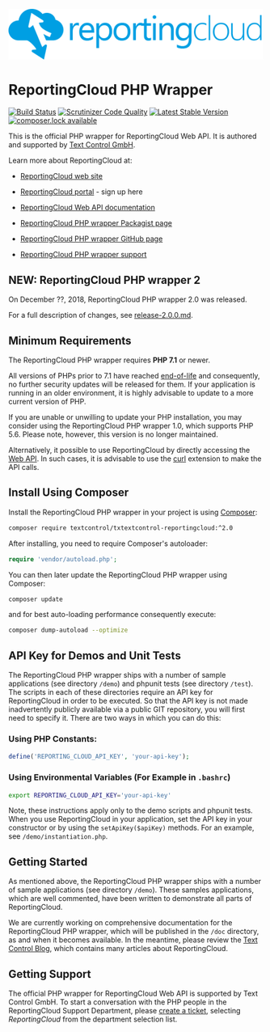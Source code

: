 ![Logo](./data/rc_logo_512.png)

# ReportingCloud PHP Wrapper

[![Build Status](https://scrutinizer-ci.com/g/TextControl/txtextcontrol-reportingcloud-php/badges/build.png?b=master)](https://scrutinizer-ci.com/g/TextControl/txtextcontrol-reportingcloud-php/build-status/master)
[![Scrutinizer Code Quality](https://scrutinizer-ci.com/g/TextControl/txtextcontrol-reportingcloud-php/badges/quality-score.png?b=master)](https://scrutinizer-ci.com/g/TextControl/txtextcontrol-reportingcloud-php/?branch=master)
[![Latest Stable Version](https://poser.pugx.org/textcontrol/txtextcontrol-reportingcloud/v/stable)](https://packagist.org/packages/textcontrol/txtextcontrol-reportingcloud)
[![composer.lock available](https://poser.pugx.org/textcontrol/txtextcontrol-reportingcloud/composerlock)](https://packagist.org/packages/textcontrol/txtextcontrol-reportingcloud)

This is the official PHP wrapper for ReportingCloud Web API. It is authored and supported by [Text Control GmbH](http://www.textcontrol.com).

Learn more about ReportingCloud at:

* [ReportingCloud web site](https://www.reporting.cloud/)

* [ReportingCloud portal](https://portal.reporting.cloud/) - sign up here

* [ReportingCloud Web API documentation](https://portal.reporting.cloud/Documentation/Reference/)

* [ReportingCloud PHP wrapper Packagist page](https://packagist.org/packages/textcontrol/txtextcontrol-reportingcloud)

* [ReportingCloud PHP wrapper GitHub page](https://github.com/TextControl/txtextcontrol-reportingcloud-php)

* [ReportingCloud PHP wrapper support](https://support.textcontrol.com/new-ticket)

## NEW: ReportingCloud PHP wrapper 2

On December ??, 2018, ReportingCloud PHP wrapper 2.0 was released.

For a full description of changes, see [release-2.0.0.md](/doc/release-2.0.0.md).

## Minimum Requirements

The ReportingCloud PHP wrapper requires **PHP 7.1** or newer.

All versions of PHPs prior to 7.1 have reached [end-of-life](http://php.net/eol.php) and consequently, no further security updates will be released for them. If your application is running in an older environment, it is highly advisable to update to a more current version of PHP.

If you are unable or unwilling to update your PHP installation, you may consider using the ReportingCloud PHP wrapper 1.0, which supports PHP 5.6. Please note, however, this version is no longer maintained.

Alternatively, it possible to use ReportingCloud by directly accessing the [Web API](https://portal.reporting.cloud/Documentation/Reference/). In such cases, it is advisable to use the [curl](http://php.net/manual/en/book.curl.php) extension to make the API calls.


## Install Using Composer

Install the ReportingCloud PHP wrapper in your project is using [Composer](http://getcomposer.org):

```bash
composer require textcontrol/txtextcontrol-reportingcloud:^2.0
```

After installing, you need to require Composer's autoloader:

```php
require 'vendor/autoload.php';
```

You can then later update the ReportingCloud PHP wrapper using Composer:

```bash
composer update
```

and for best auto-loading performance consequently execute:

```bash
composer dump-autoload --optimize
```


## API Key for Demos and Unit Tests

The ReportingCloud PHP wrapper ships with a number of sample applications (see directory `/demo`) and phpunit tests (see directory `/test`). The scripts in each of these directories require an API key for ReportingCloud in order to be executed. So that the API key is not made inadvertently publicly available via a public GIT repository, you will first need to specify it. There are two ways in which you can do this:

### Using PHP Constants:

```php
define('REPORTING_CLOUD_API_KEY', 'your-api-key');
```

### Using Environmental Variables (For Example in `.bashrc`)

```bash
export REPORTING_CLOUD_API_KEY='your-api-key'
```

Note, these instructions apply only to the demo scripts and phpunit tests. When you use ReportingCloud in your application, set the API key in your constructor or by using the `setApiKey($apiKey)` methods. For an example, see `/demo/instantiation.php`.


## Getting Started

As mentioned above, the ReportingCloud PHP wrapper ships with a number of sample applications (see directory `/demo`). These samples applications, which are well commented, have been written to demonstrate all parts of ReportingCloud.

We are currently working on comprehensive documentation for the ReportingCloud PHP wrapper, which will be published in the `/doc` directory, as and when it becomes available. In the meantime, please review the [Text Control Blog](https://www.textcontrol.com/blog/tag/reportingcloud/2018/), which contains many articles about ReportingCloud.


 ## Getting Support

 The official PHP wrapper for ReportingCloud Web API is supported by Text Control GmbH. To start a conversation with the PHP people in the ReportingCloud Support Department, please [create a ticket](https://support.textcontrol.com/new-ticket), selecting _ReportingCloud_ from the department selection list.
